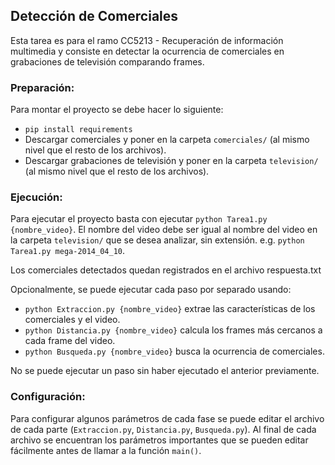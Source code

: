 ## Detección de Comerciales

Esta tarea es para el ramo CC5213 - Recuperación de información multimedia y consiste en detectar la ocurrencia de comerciales en grabaciones de televisión comparando frames.


### Preparación:

Para montar el proyecto se debe hacer lo siguiente:

- `pip install requirements`
- Descargar comerciales y poner en la carpeta `comerciales/` (al mismo nivel que el resto de los archivos).
- Descargar grabaciones de televisión y poner en la carpeta `television/` (al mismo nivel que el resto de los archivos).


### Ejecución:

Para ejecutar el proyecto basta con ejecutar `python Tarea1.py {nombre_video}`. El nombre del video debe ser igual al nombre del video en la carpeta `television/` que se desea analizar, sin extensión. e.g. `python Tarea1.py mega-2014_04_10`.

Los comerciales detectados quedan registrados en el archivo respuesta.txt

Opcionalmente, se puede ejecutar cada paso por separado usando:
- `python Extraccion.py {nombre_video}` extrae las características de los comerciales y el video.
- `python Distancia.py {nombre_video}` calcula los frames más cercanos a cada frame del video.
- `python Busqueda.py {nombre_video}` busca la ocurrencia de comerciales.

No se puede ejecutar un paso sin haber ejecutado el anterior previamente.


### Configuración:

Para configurar algunos parámetros de cada fase se puede editar el archivo de cada parte (`Extraccion.py`, `Distancia.py`, `Busqueda.py`). Al final de cada archivo se encuentran los parámetros importantes que se pueden editar fácilmente antes de llamar a la función `main()`.
